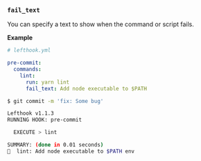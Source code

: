 ### `fail_text`

You can specify a text to show when the command or script fails.

**Example**

```yml
# lefthook.yml

pre-commit:
  commands:
    lint:
      run: yarn lint
      fail_text: Add node executable to $PATH
```

```bash
$ git commit -m 'fix: Some bug'

Lefthook v1.1.3
RUNNING HOOK: pre-commit

  EXECUTE > lint

SUMMARY: (done in 0.01 seconds)
🥊  lint: Add node executable to $PATH env
```
